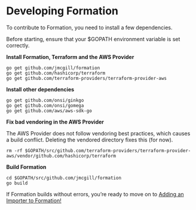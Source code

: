 # Developing Formation
To contribute to Formation, you need to install a few dependencies.

Before starting, ensure that your $GOPATH environment variable is set correctly.

**Install Formation, Terraform and the AWS Provider**


    go get github.com/jmcgill/formation
    go get github.com/hashicorp/terraform
    go get github.com/terraform-providers/terraform-provider-aws

**Install other dependencies**


    go get github.com/onsi/ginkgo
    go get github.com/onsi/gomega
    go get github.com/aws/aws-sdk-go

**Fix bad vendoring in the AWS Provider**

The AWS Provider does not follow vendoring best practices, which causes a build conflict. Deleting the vendored directory fixes this (for now).


    rm -rf $GOPATH/src/github.com/terraform-providers/terraform-provider-aws/vendor/github.com/hashicorp/terraform

**Build Formation**


    cd $GOPATH/src/github.com/jmcgill/formation
    go build

If Formation builds without errors, you’re ready to move on to [Adding an Importer to Formation!](https://github.com/jmcgill/formation/blob/master/docs/02_Importing.md)